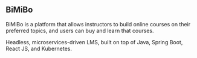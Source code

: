 ## BiMiBo

BiMiBo is a platform that allows instructors to build online courses on their preferred topics, and users can buy and learn that courses. 

Headless, microservices-driven LMS, built on top of Java, Spring Boot, React JS, and Kubernetes.
